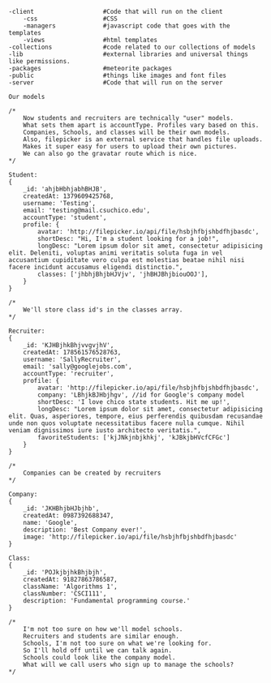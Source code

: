 	-client                   #Code that will run on the client
		-css                  #CSS
		-managers             #javascript code that goes with the templates
		-views                #html templates
	-collections              #code related to our collections of models
	-lib                      #external libraries and universal things like permissions.
	-packages                 #meteorite packages
	-public                   #things like images and font files
	-server                   #Code that will run on the server

	Our models

	/*
		Now students and recruiters are technically "user" models.
		What sets them apart is accountType. Profiles vary based on this.
		Companies, Schools, and classes will be their own models.
		Also, filepicker is an external service that handles file uploads.
		Makes it super easy for users to upload their own pictures.
		We can also go the gravatar route which is nice.
	*/

	Student:
	{
		_id: 'ahjbHbhjabhBHJB',
		createdAt: 1379609425768,
		username: 'Testing',
		email: 'testing@mail.csuchico.edu',
		accountType: 'student', 
		profile: {
			avatar: 'http://filepicker.io/api/file/hsbjhfbjshbdfhjbasdc',
			shortDesc: "Hi, I'm a student looking for a job!",
			longDesc: "Lorem ipsum dolor sit amet, consectetur adipisicing elit. Deleniti, voluptas animi veritatis soluta fuga in vel accusantium cupiditate vero culpa est molestias beatae nihil nisi facere incidunt accusamus eligendi distinctio.",
			classes: ['jhbhjBhjbHJVjv', 'jhBHJBhjbiouOOJ'],
		}		
	}

	/* 
		We'll store class id's in the classes array.
	*/
	
	Recruiter: 
	{
		_id: 'KJHBjhkBhjvvgvjhV',
		createdAt: 178561576528763,
		username: 'SallyRecruiter',
		email: 'sally@googlejobs.com',
		accountType: 'recruiter',
		profile: {
			avatar: 'http://filepicker.io/api/file/hsbjhfbjshbdfhjbasdc',
			company: 'LBhjkBJHbjhgv', //id for Google's company model
			shortDesc: 'I love chico state students. Hit me up!',
			longDesc: "Lorem ipsum dolor sit amet, consectetur adipisicing elit. Quas, asperiores, tempore, eius perferendis quibusdam recusandae unde non quos voluptate necessitatibus facere nulla cumque. Nihil veniam dignissimos iure iusto architecto veritatis.",
			favoriteStudents: ['kjJNkjnbjkhkj', 'kJBkjbHVcfCFGc']
		}
	}

	/*
		Companies can be created by recruiters
	*/
	
	Company: 
	{
		_id: 'JKHBhjbHJbjhb',
		createdAt: 0987392688347,
		name: 'Google',
		description: 'Best Company ever!',
		image: 'http://filepicker.io/api/file/hsbjhfbjshbdfhjbasdc'
	}

	Class: 
	{
		_id: 'POJkjbjhkBhjbjh',
		createdAt: 91827863786587,
		className: 'Algorithms 1',
		classNumber: 'CSCI111',
		description: 'Fundamental programming course.'
	}

	/*
		I'm not too sure on how we'll model schools.
		Recruiters and students are similar enough. 
		Schools, I'm not too sure on what we're looking for.
		So I'll hold off until we can talk again.
		Schools could look like the company model.
		What will we call users who sign up to manage the schools?
	*/


